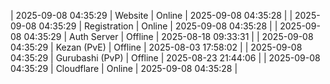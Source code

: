 | 2025-09-08 04:35:29 | Website | Online | 2025-09-08 04:35:28 |
| 2025-09-08 04:35:29 | Registration | Online | 2025-09-08 04:35:28 |
| 2025-09-08 04:35:29 | Auth Server | Offline | 2025-08-18 09:33:31 |
| 2025-09-08 04:35:29 | Kezan (PvE) | Offline | 2025-08-03 17:58:02 |
| 2025-09-08 04:35:29 | Gurubashi (PvP) | Offline | 2025-08-23 21:44:06 |
| 2025-09-08 04:35:29 | Cloudflare | Online | 2025-09-08 04:35:28 |
